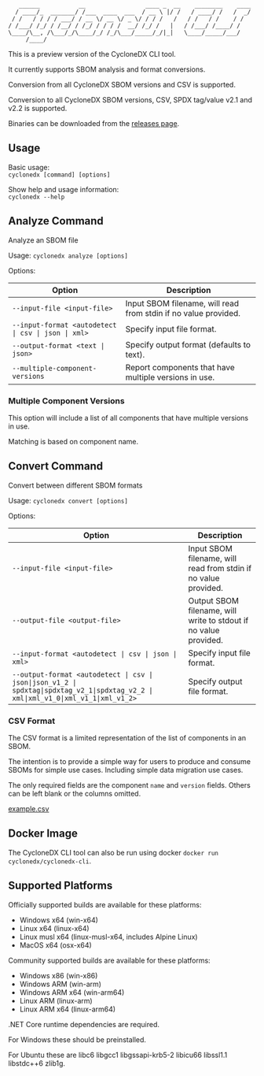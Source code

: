 ```
   ______           __                 ____ _  __    ________    ____
  / ____/_  _______/ /___  ____  ___  / __ \ |/ /   / ____/ /   /  _/
 / /   / / / / ___/ / __ \/ __ \/ _ \/ / / /   /   / /   / /    / /
/ /___/ /_/ / /__/ / /_/ / / / /  __/ /_/ /   |   / /___/ /____/ /
\____/\__, /\___/_/\____/_/ /_/\___/_____/_/|_|   \____/_____/___/
     /____/
```

This is a preview version of the CycloneDX CLI tool.

It currently supports SBOM analysis and format conversions.

Conversion from all CycloneDX SBOM versions and CSV is supported.

Conversion to all CycloneDX SBOM versions, CSV, SPDX tag/value v2.1 and v2.2 is supported.

Binaries can be downloaded from the [releases page](https://github.com/CycloneDX/cyclonedx-cli/releases).

## Usage

Basic usage:  
`cyclonedx [command] [options]`

Show help and usage information:  
`cyclonedx --help`

## Analyze Command

Analyze an SBOM file

Usage:
  `cyclonedx analyze [options]`

Options:

| Option | Description |
| --- | --- |
| `--input-file <input-file>` | Input SBOM filename, will read from stdin if no value provided. |
| `--input-format <autodetect \| csv \| json \| xml>` | Specify input file format. |
| `--output-format <text \| json>` | Specify output format (defaults to text). |
| `--multiple-component-versions` | Report components that have multiple versions in use. |

### Multiple Component Versions

This option will include a list of all components that have multiple versions in
use.

Matching is based on component name.

## Convert Command

Convert between different SBOM formats

Usage:
  `cyclonedx convert [options]`

Options:

| Option | Description |
| --- | --- |
| `--input-file <input-file>` | Input SBOM filename, will read from stdin if no value provided. |
| `--output-file <output-file>` | Output SBOM filename, will write to stdout if no value provided. |
| `--input-format <autodetect \| csv \| json \| xml>` | Specify input file format. |
| `--output-format <autodetect \| csv \| json\|json_v1_2 \| spdxtag\|spdxtag_v2_1\|spdxtag_v2_2 \| xml\|xml_v1_0\|xml_v1_1\|xml_v1_2>` | Specify output file format. |

### CSV Format

The CSV format is a limited representation of the list of components in an SBOM.

The intention is to provide a simple way for users to produce and consume SBOMs
for simple use cases. Including simple data migration use cases.

The only required fields are the component `name` and `version` fields. Others
can be left blank or the columns omitted.

[example.csv](example.csv)

## Docker Image

The CycloneDX CLI tool can also be run using docker `docker run cyclonedx/cyclonedx-cli`.

## Supported Platforms

Officially supported builds are available for these platforms:

- Windows x64 (win-x64)
- Linux x64 (linux-x64)
- Linux musl x64 (linux-musl-x64, includes Alpine Linux)
- MacOS x64 (osx-x64)

Community supported builds are available for these platforms:

- Windows x86 (win-x86)
- Windows ARM (win-arm)
- Windows ARM x64 (win-arm64)
- Linux ARM (linux-arm)
- Linux ARM x64 (linux-arm64)

.NET Core runtime dependencies are required.

For Windows these should be preinstalled.

For Ubuntu these are libc6 libgcc1 libgssapi-krb5-2 libicu66 libssl1.1 libstdc++6 zlib1g.
